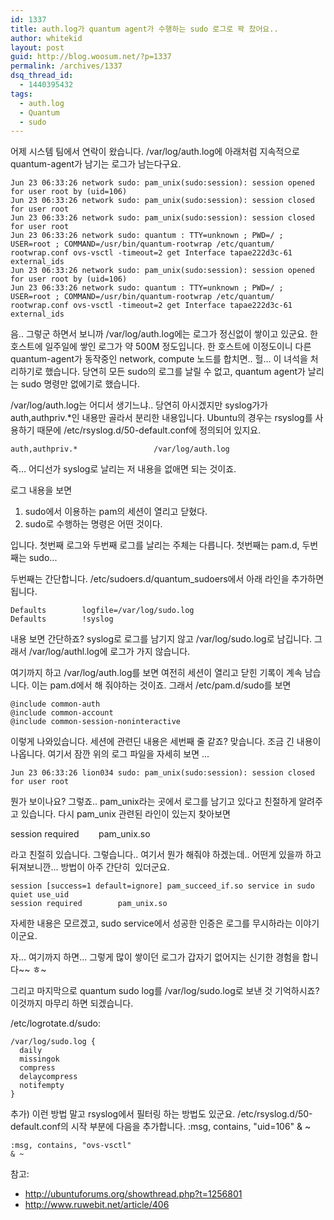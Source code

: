 ```yaml
---
id: 1337
title: auth.log가 quantum agent가 수행하는 sudo 로그로 꽉 찼어요..
author: whitekid
layout: post
guid: http://blog.woosum.net/?p=1337
permalink: /archives/1337
dsq_thread_id:
  - 1440395432
tags:
  - auth.log
  - Quantum
  - sudo
---
```

어제 시스템 팀에서 연락이 왔습니다. /var/log/auth.log에 아래처럼 지속적으로 quantum-agent가 남기는 로그가 남는다구요.

    Jun 23 06:33:26 network sudo: pam_unix(sudo:session): session opened for user root by (uid=106)
    Jun 23 06:33:26 network sudo: pam_unix(sudo:session): session closed for user root
    Jun 23 06:33:26 network sudo: pam_unix(sudo:session): session closed for user root
    Jun 23 06:33:26 network sudo: quantum : TTY=unknown ; PWD=/ ; USER=root ; COMMAND=/usr/bin/quantum-rootwrap /etc/quantum/    rootwrap.conf ovs-vsctl -timeout=2 get Interface tapae222d3c-61 external_ids
    Jun 23 06:33:26 network sudo: pam_unix(sudo:session): session opened for user root by (uid=106)
    Jun 23 06:33:26 network sudo: quantum : TTY=unknown ; PWD=/ ; USER=root ; COMMAND=/usr/bin/quantum-rootwrap /etc/quantum/    rootwrap.conf ovs-vsctl -timeout=2 get Interface tapae222d3c-61 external_ids

음.. 그렇군 하면서 보니까 /var/log/auth.log에는 로그가 정신없이 쌓이고 있군요. 한 호스트에 일주일에 쌓인 로그가 약 500M 정도입니다. 한 호스트에 이정도이니 다른 quantum-agent가 동작중인 network, compute 노드를 합치면.. 헐... 이 녀석을 처리하기로 했습니다. 당연히 모든 sudo의 로그를 날릴 수 없고, quantum agent가 날리는 sudo 명령만 없에기로 했습니다.

/var/log/auth.log는 어디서 생기느냐.. 당연히 아시겠지만 syslog가가 auth,authpriv.*인 내용만 골라서 분리한 내용입니다. Ubuntu의 경우는 rsyslog를 사용하기 때문에 /etc/rsyslog.d/50-default.conf에 정의되어 있지요.

    auth,authpriv.*                 /var/log/auth.log

즉... 어디선가 syslog로 날리는 저 내용을 없애면 되는 것이죠.

로그 내용을 보면

  1. sudo에서 이용하는 pam의 세션이 열리고 닫혔다.
  2. sudo로 수행하는 명령은 어떤 것이다.

입니다. 첫번째 로그와 두번째 로그를 날리는 주체는 다릅니다. 첫번째는 pam.d, 두번째는 sudo...

두번째는 간단합니다. /etc/sudoers.d/quantum_sudoers에서 아래 라인을 추가하면 됩니다.

    Defaults        logfile=/var/log/sudo.log
    Defaults        !syslog

내용 보면 간단하죠? syslog로 로그를 남기지 않고 /var/log/sudo.log로 남깁니다. 그래서 /var/log/authl.log에 로그가 가지 않습니다.

여기까지 하고 /var/log/auth.log를 보면 여전히 세션이 열리고 닫힌 기록이 계속 남습니다. 이는 pam.d에서 해 줘야하는 것이죠. 그래서 /etc/pam.d/sudo를 보면

    @include common-auth
    @include common-account
    @include common-session-noninteractive

이렇게 나와있습니다. 세션에 관련딘 내용은 세번째 줄 같죠? 맞습니다. 조금 긴 내용이 나옵니다. 여기서 잠깐 위의 로그 파일을 자세히 보면 ...

    Jun 23 06:33:26 lion034 sudo: pam_unix(sudo:session): session closed for user root

뭔가 보이나요? 그렇죠.. pam\_unix라는 곳에서 로그를 남기고 있다고 친절하게 알려주고 있습니다. 다시 pam\_unix 관련된 라인이 있는지 찾아보면

session required        pam_unix.so

라고 친절히 있습니다. 그렇습니다.. 여기서 뭔가 해줘야 하겠는데.. 어떤게 있을까 하고 뒤져보니깐... 방법이 아주 간단히  있더군요.

    session [success=1 default=ignore] pam_succeed_if.so service in sudo quiet use_uid
    session required        pam_unix.so

자세한 내용은 모르겠고, sudo service에서 성공한 인증은 로그를 무시하라는 이야기 이군요.

자... 여기까지 하면... 그렇게 많이 쌓이던 로그가 갑자기 없어지는 신기한 경험을 합니다~~ ㅎ~

그리고 마지막으로 quantum sudo log를 /var/log/sudo.log로 보낸 것 기억하시죠? 이것까지 마무리 하면 되겠습니다.

/etc/logrotate.d/sudo:

    /var/log/sudo.log {
      daily
      missingok
      compress
      delaycompress
      notifempty
    }

추가) 이런 방법 말고 rsyslog에서 필터링 하는 방법도 있군요. /etc/rsyslog.d/50-default.conf의 시작 부분에 다음을 추가합니다.
    :msg, contains, "uid=106"
    & ~

    :msg, contains, "ovs-vsctl"
    & ~

참고:

  * http://ubuntuforums.org/showthread.php?t=1256801
  * http://www.ruwebit.net/article/406